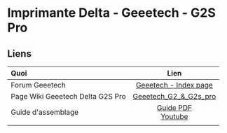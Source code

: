 # Imprimante Delta - Geeetech - G2S Pro

## Liens

| Quoi                             | Lien                                                                                                  |
|:-------------------------------- |:-----------------------------------------------------------------------------------------------------:|
| Forum Geeetech                   | [Geeetech - Index page](https://www.geeetech.com/forum/)                                              |
| Page Wiki Geeetech Delta G2S Pro | [Geeetech_G2_&_G2s_pro](https://www.geeetech.com/wiki/index.php/Geeetech_G2_%26_G2s_pro)              |
| Guide d'assemblage               | [Guide PDF]()<br/>[Youtube](https://www.youtube.com/playlist?list=PLODCkot3GriiDS1CVGWfn5wTXEW2gDPrF) |
|                                  |                                                                                                       |
